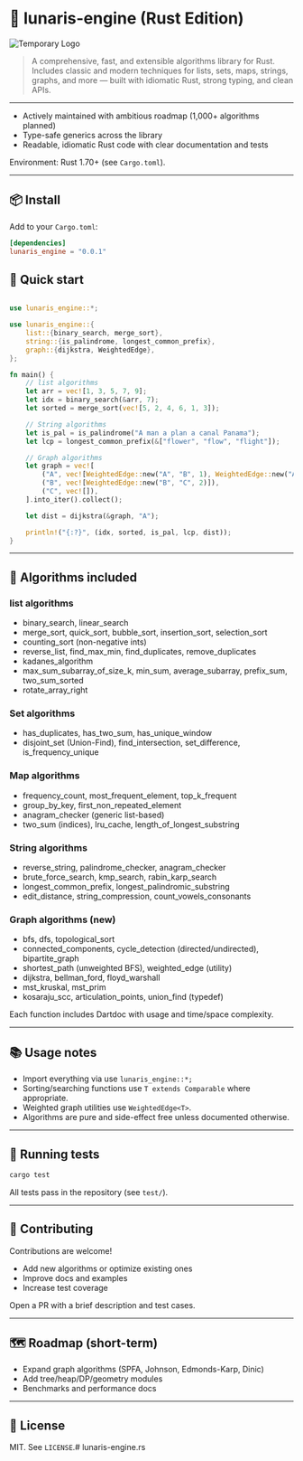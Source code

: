 # 🧠 lunaris-engine (Rust Edition)

![Temporary Logo](https://github.com/POFKLabs/lunaris_engine/blob/main/logo/logo.jpg)

> A comprehensive, fast, and extensible algorithms library for Rust. Includes classic and modern techniques for lists, sets, maps, strings, graphs, and more — built with idiomatic Rust, strong typing, and clean APIs.

---

- Actively maintained with ambitious roadmap (1,000+ algorithms planned)  
- Type-safe generics across the library  
- Readable, idiomatic Rust code with clear documentation and tests  

Environment: Rust 1.70+ (see `Cargo.toml`).

---

## 📦 Install

Add to your `Cargo.toml`:

```toml
[dependencies]
lunaris_engine = "0.0.1"
```
## 🚀 Quick start
```rust

use lunaris_engine::*;

use lunaris_engine::{
    list::{binary_search, merge_sort},
    string::{is_palindrome, longest_common_prefix},
    graph::{dijkstra, WeightedEdge},
};

fn main() {
    // list algorithms
    let arr = vec![1, 3, 5, 7, 9];
    let idx = binary_search(&arr, 7);
    let sorted = merge_sort(vec![5, 2, 4, 6, 1, 3]);

    // String algorithms
    let is_pal = is_palindrome("A man a plan a canal Panama");
    let lcp = longest_common_prefix(&["flower", "flow", "flight"]);

    // Graph algorithms
    let graph = vec![
        ("A", vec![WeightedEdge::new("A", "B", 1), WeightedEdge::new("A", "C", 4)]),
        ("B", vec![WeightedEdge::new("B", "C", 2)]),
        ("C", vec![]),
    ].into_iter().collect();

    let dist = dijkstra(&graph, "A");

    println!("{:?}", (idx, sorted, is_pal, lcp, dist));
}
```


---

## 🧩 Algorithms included

### list algorithms
- binary_search, linear_search
- merge_sort, quick_sort, bubble_sort, insertion_sort, selection_sort
- counting_sort (non-negative ints)
- reverse_list, find_max_min, find_duplicates, remove_duplicates
- kadanes_algorithm
- max_sum_subarray_of_size_k, min_sum, average_subarray, prefix_sum, two_sum_sorted
- rotate_array_right

### Set algorithms
- has_duplicates, has_two_sum, has_unique_window
- disjoint_set (Union-Find), find_intersection, set_difference, is_frequency_unique

### Map algorithms
- frequency_count, most_frequent_element, top_k_frequent
- group_by_key, first_non_repeated_element
- anagram_checker (generic list-based)
- two_sum (indices), lru_cache, length_of_longest_substring

### String algorithms
- reverse_string, palindrome_checker, anagram_checker
- brute_force_search, kmp_search, rabin_karp_search
- longest_common_prefix, longest_palindromic_substring
- edit_distance, string_compression, count_vowels_consonants

### Graph algorithms (new)
- bfs, dfs, topological_sort
- connected_components, cycle_detection (directed/undirected), bipartite_graph
- shortest_path (unweighted BFS), weighted_edge (utility)
- dijkstra, bellman_ford, floyd_warshall
- mst_kruskal, mst_prim
- kosaraju_scc, articulation_points, union_find (typedef)

Each function includes Dartdoc with usage and time/space complexity.

---

## 📚 Usage notes

- Import everything via use `lunaris_engine::*;`
- Sorting/searching functions use `T extends Comparable` where appropriate.
- Weighted graph utilities use `WeightedEdge<T>`.
- Algorithms are pure and side-effect free unless documented otherwise.

---

## 🧪 Running tests

```bash
cargo test
```

All tests pass in the repository (see `test/`).

---

## 🤝 Contributing

Contributions are welcome!
- Add new algorithms or optimize existing ones
- Improve docs and examples
- Increase test coverage

Open a PR with a brief description and test cases.

---

## 🗺️ Roadmap (short-term)
- Expand graph algorithms (SPFA, Johnson, Edmonds-Karp, Dinic)
- Add tree/heap/DP/geometry modules
- Benchmarks and performance docs

---

## 📄 License

MIT. See `LICENSE`.# lunaris-engine.rs
